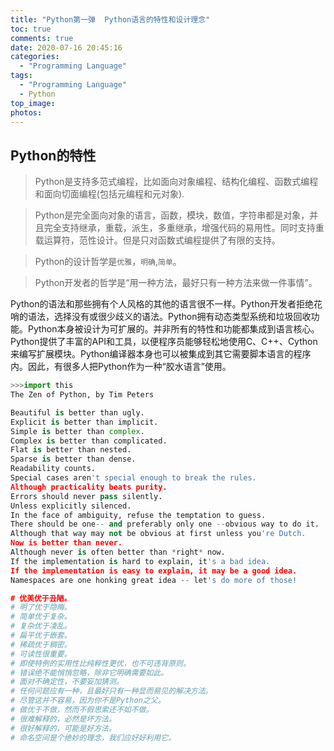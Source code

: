 ```yaml
---
title: "Python第一弹  Python语言的特性和设计理念"
toc: true
comments: true
date: 2020-07-16 20:45:16
categories:
  - "Programming Language"
tags:
  - "Programming Language"
  - Python
top_image:
photos:
---
```


## Python的特性 ##

> Python是支持多范式编程，比如面向对象编程、结构化编程、函数式编程和面向切面编程(包括元编程和元对象).

> Python是完全面向对象的语言，函数，模块，数值，字符串都是对象，并且完全支持继承，重载，派生，多重继承，增强代码的易用性。同时支持重载运算符，范性设计。但是只对函数式编程提供了有限的支持。

> Python的设计哲学是`优雅`，`明确`,`简单`。

> Python开发者的哲学是“用一种方法，最好只有一种方法来做一件事情”。

Python的语法和那些拥有个人风格的其他的语言很不一样。Python开发者拒绝花哨的语法，选择没有或很少歧义的语法。Python拥有动态类型系统和垃圾回收功能。Python本身被设计为可扩展的。并非所有的特性和功能都集成到语言核心。Python提供了丰富的API和工具，以便程序员能够轻松地使用C、C++、Cython来编写扩展模块。Python编译器本身也可以被集成到其它需要脚本语言的程序内。因此，有很多人把Python作为一种“胶水语言”使用。


``` python
>>>import this
The Zen of Python, by Tim Peters

Beautiful is better than ugly.
Explicit is better than implicit.
Simple is better than complex.
Complex is better than complicated.
Flat is better than nested.
Sparse is better than dense.
Readability counts.
Special cases aren't special enough to break the rules.
Although practicality beats purity.
Errors should never pass silently.
Unless explicitly silenced.
In the face of ambiguity, refuse the temptation to guess.
There should be one-- and preferably only one --obvious way to do it.
Although that way may not be obvious at first unless you're Dutch.
Now is better than never.
Although never is often better than *right* now.
If the implementation is hard to explain, it's a bad idea.
If the implementation is easy to explain, it may be a good idea.
Namespaces are one honking great idea -- let's do more of those!

# 优美优于丑陋。
# 明了优于隐晦。
# 简单优于复杂。
# 复杂优于凌乱。
# 扁平优于嵌套。
# 稀疏优于稠密。
# 可读性很重要。
# 即使特例的实用性比纯粹性更优，也不可违背原则。
# 错误绝不能悄悄忽略，除非它明确需要如此。
# 面对不确定性，不要妄加猜测。
# 任何问题应有一种，且最好只有一种显而易见的解决方法。
# 尽管这并不容易，因为你不是Python之父。
# 做优于不做，然而不假思索还不如不做。
# 很难解释的，必然是坏方法。
# 很好解释的，可能是好方法。
# 命名空间是个绝妙的理念，我们应好好利用它。
```
